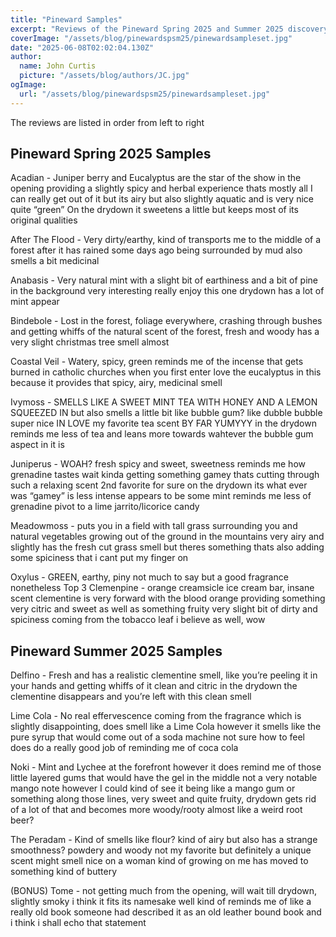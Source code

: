 ```yaml
---
title: "Pineward Samples"
excerpt: "Reviews of the Pineward Spring 2025 and Summer 2025 discovery sets"
coverImage: "/assets/blog/pinewardspsm25/pinewardsampleset.jpg"
date: "2025-06-08T02:02:04.130Z"
author:
  name: John Curtis
  picture: "/assets/blog/authors/JC.jpg"
ogImage:
  url: "/assets/blog/pinewardspsm25/pinewardsampleset.jpg"
---
```


The reviews are listed in order from left to right

## Pineward Spring 2025 Samples

Acadian - Juniper berry and Eucalyptus are the star of the show in the opening providing a slightly spicy and herbal experience thats mostly all I can really get out of it but its airy but also slightly aquatic and is very nice quite “green” On the drydown it sweetens a little but keeps most of its original qualities

After The Flood - Very dirty/earthy, kind of transports me to the middle of a forest after it has rained some days ago being surrounded by mud also smells a bit medicinal

Anabasis - Very natural mint with a slight bit of earthiness and a bit of pine in the background very interesting really enjoy this one drydown has a lot of mint appear

Bindebole - Lost in the forest, foliage everywhere, crashing through bushes and getting whiffs of the natural scent of the forest, fresh and woody has a very slight christmas tree smell almost 

Coastal Veil - Watery, spicy, green reminds me of the incense that gets burned in catholic churches when you first enter love the eucalyptus in this because it provides that spicy, airy, medicinal smell

Ivymoss - SMELLS LIKE A SWEET MINT TEA WITH HONEY AND A LEMON SQUEEZED IN but also smells a little bit like bubble gum? like dubble bubble super nice IN LOVE my favorite tea scent BY FAR YUMYYY in the drydown reminds me less of tea and leans more towards wahtever the bubble gum aspect in it is 

Juniperus - WOAH? fresh spicy and sweet, sweetness reminds me how grenadine tastes wait kinda getting something gamey thats cutting through such a relaxing scent 2nd favorite for sure on the drydown its what ever was “gamey” is less intense appears to be some mint reminds me less of grenadine pivot to a lime jarrito/licorice candy

Meadowmoss - puts you in a field with tall grass surrounding you and natural vegetables growing out of the ground in the mountains very airy and slightly has the fresh cut grass smell but theres something thats also adding some spiciness that i cant put my finger on

Oxylus - GREEN, earthy, piny not much to say but a good fragrance nonetheless Top 3
Clemenpine - orange creamsicle ice cream bar, insane scent clementine is very forward with the blood orange providing something very citric and sweet as well as something fruity very slight bit of dirty and spiciness coming from the tobacco leaf i believe as well, wow

## Pineward Summer 2025 Samples

Delfino - Fresh and has a realistic clementine smell, like you’re peeling it in your hands and getting whiffs of it clean and citric in the drydown the clementine disappears and you’re left with this clean smell

Lime Cola - No real effervescence coming from the fragrance which is slightly disappointing, does smell like a Lime Cola however it smells like the pure syrup that would come out of a soda machine not sure how to feel does do a really good job of reminding me of coca cola 

Noki - Mint and Lychee at the forefront however it does remind me of those little layered gums that would have the gel in the middle not a very notable mango note however I could kind of see it being like a mango gum or something along those lines, very sweet and quite fruity, drydown gets rid of a lot of that and becomes more woody/rooty almost like a weird root beer?

The Peradam - Kind of smells like flour? kind of airy but also has a strange smoothness? powdery and woody not my favorite but definitely a unique scent might smell nice on a woman kind of growing on me has moved to something kind of buttery

(BONUS) Tome - not getting much from the opening, will wait till drydown, slightly smoky i think it fits its namesake well kind of reminds me of like a really old book someone had described it as an old leather bound book and i think i shall echo that statement
